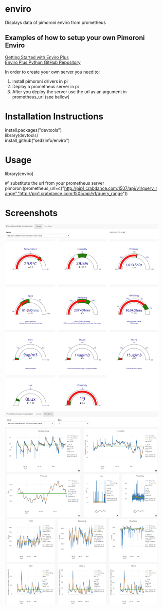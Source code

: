 # enviro
Displays data of pimoroni enviro from prometheus

## Examples of how to setup your own Pimoroni Enviro
[Getting Started with Enviro Plus](https://learn.pimoroni.com/article/getting-started-with-enviro-plus)  
[Enviro Plus Python GitHub Repository](https://github.com/pimoroni/enviroplus-python)  

In order to create your own server you need to: 
1. Install pimoroni drivers in pi  
2. Deploy a prometheus server in pi  
3. After you deploy the server use the url as an argument in prometheus_url (see bellow)  

# Installation Instructions
install.packages("devtools")  
library(devtools)  
install_github("sedzinfo/enviro")  

# Usage
library(enviro)

#' substitute the url from your prometheus server  
pimoroni(prometheus_url=c("http://pip1.crabdance.com:1507/api/v1/query_range","http://pip1.crabdance.com:1505/api/v1/query_range"))

# Screenshots
![Alt text](https://github.com/sedzinfo/enviro/blob/main/enviro1.png)
![Alt text](https://github.com/sedzinfo/enviro/blob/main/enviro2.png)
